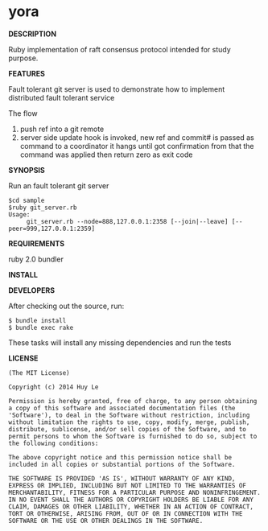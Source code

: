# yora

**DESCRIPTION**

Ruby implementation of raft consensus protocol intended for study purpose.

**FEATURES**

Fault tolerant git server is used to demonstrate how to implement distributed fault tolerant service

The flow

1. push ref into a git remote
2. server side update hook is invoked, new ref and commit# is passed as command to a coordinator
it hangs until got confirmation from that the command was applied then return zero as exit code

**SYNOPSIS**

Run an fault tolerant git server

    $cd sample
    $ruby git_server.rb 
    Usage:
	     git_server.rb --node=888,127.0.0.1:2358 [--join|--leave] [--peer=999,127.0.0.1:2359]

**REQUIREMENTS**

ruby 2.0
bundler

**INSTALL**

**DEVELOPERS**

After checking out the source, run:

    $ bundle install
    $ bundle exec rake

These tasks will install any missing dependencies and run the tests

**LICENSE**

    (The MIT License)

    Copyright (c) 2014 Huy Le

    Permission is hereby granted, free of charge, to any person obtaining
    a copy of this software and associated documentation files (the
    'Software'), to deal in the Software without restriction, including
    without limitation the rights to use, copy, modify, merge, publish,
    distribute, sublicense, and/or sell copies of the Software, and to
    permit persons to whom the Software is furnished to do so, subject to
    the following conditions:

    The above copyright notice and this permission notice shall be
    included in all copies or substantial portions of the Software.

    THE SOFTWARE IS PROVIDED 'AS IS', WITHOUT WARRANTY OF ANY KIND,
    EXPRESS OR IMPLIED, INCLUDING BUT NOT LIMITED TO THE WARRANTIES OF
    MERCHANTABILITY, FITNESS FOR A PARTICULAR PURPOSE AND NONINFRINGEMENT.
    IN NO EVENT SHALL THE AUTHORS OR COPYRIGHT HOLDERS BE LIABLE FOR ANY
    CLAIM, DAMAGES OR OTHER LIABILITY, WHETHER IN AN ACTION OF CONTRACT,
    TORT OR OTHERWISE, ARISING FROM, OUT OF OR IN CONNECTION WITH THE
    SOFTWARE OR THE USE OR OTHER DEALINGS IN THE SOFTWARE.
